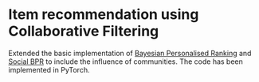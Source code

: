 # Item recommendation using Collaborative Filtering

Extended the basic implementation of [Bayesian Personalised Ranking](https://arxiv.org/pdf/1205.2618.pdf)  and [Social BPR](https://cseweb.ucsd.edu/~jmcauley/pdfs/cikm14.pdf) to include the influence of communities. The code has been implemented in PyTorch.
